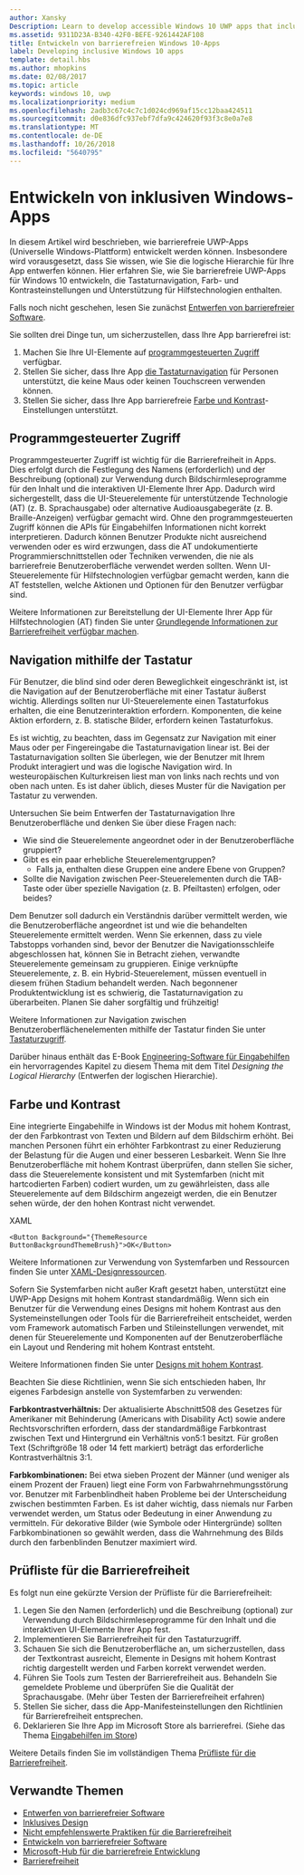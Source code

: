 ```yaml
---
author: Xansky
Description: Learn to develop accessible Windows 10 UWP apps that include keyboard navigation, color and contrast settings, and support for assistive technologies.
ms.assetid: 9311D23A-B340-42F0-BEFE-9261442AF108
title: Entwickeln von barrierefreien Windows 10-Apps
label: Developing inclusive Windows 10 apps
template: detail.hbs
ms.author: mhopkins
ms.date: 02/08/2017
ms.topic: article
keywords: windows 10, uwp
ms.localizationpriority: medium
ms.openlocfilehash: 2adb3c67c4c7c1d024cd969af15cc12baa424511
ms.sourcegitcommit: d0e836dfc937ebf7dfa9c424620f93f3c8e0a7e8
ms.translationtype: MT
ms.contentlocale: de-DE
ms.lasthandoff: 10/26/2018
ms.locfileid: "5640795"
---
```

# <a name="developing-inclusive-windows-apps"></a>Entwickeln von inklusiven Windows-Apps  

In diesem Artikel wird beschrieben, wie barrierefreie UWP-Apps (Universelle Windows-Plattform) entwickelt werden können. Insbesondere wird vorausgesetzt, dass Sie wissen, wie Sie die logische Hierarchie für Ihre App entwerfen können. Hier erfahren Sie, wie Sie barrierefreie UWP-Apps für Windows 10 entwickeln, die Tastaturnavigation, Farb- und Kontrasteinstellungen und Unterstützung für Hilfstechnologien enthalten.

Falls noch nicht geschehen, lesen Sie zunächst [Entwerfen von barrierefreier Software](designing-inclusive-software.md).

Sie sollten drei Dinge tun, um sicherzustellen, dass Ihre App barrierefrei ist:

1. Machen Sie Ihre UI-Elemente auf [programmgesteuerten Zugriff](#programmatic-access) verfügbar.
2. Stellen Sie sicher, dass Ihre App [die Tastaturnavigation](#keyboard-navigation) für Personen unterstützt, die keine Maus oder keinen Touchscreen verwenden können.
3. Stellen Sie sicher, dass Ihre App barrierefreie [Farbe und Kontrast](#color-and-contrast)-Einstellungen unterstützt.

## <a name="programmatic-access"></a>Programmgesteuerter Zugriff  
Programmgesteuerter Zugriff ist wichtig für die Barrierefreiheit in Apps. Dies erfolgt durch die Festlegung des Namens (erforderlich) und der Beschreibung (optional) zur Verwendung durch Bildschirmleseprogramme für den Inhalt und die interaktiven UI-Elemente Ihrer App. Dadurch wird sichergestellt, dass die UI-Steuerelemente für unterstützende Technologie (AT) (z. B. Sprachausgabe) oder alternative Audioausgabegeräte (z. B. Braille-Anzeigen) verfügbar gemacht wird. Ohne den programmgesteuerten Zugriff können die APIs für Eingabehilfen Informationen nicht korrekt interpretieren. Dadurch können Benutzer Produkte nicht ausreichend verwenden oder es wird erzwungen, dass die AT undokumentierte Programmierschnittstellen oder Techniken verwenden, die nie als barrierefreie Benutzeroberfläche verwendet werden sollten. Wenn UI-Steuerelemente für Hilfstechnologien verfügbar gemacht werden, kann die AT feststellen, welche Aktionen und Optionen für den Benutzer verfügbar sind.  

Weitere Informationen zur Bereitstellung der UI-Elemente Ihrer App für Hilfstechnologien (AT) finden Sie unter [Grundlegende Informationen zur Barrierefreiheit verfügbar machen](basic-accessibility-information.md).

## <a name="keyboard-navigation"></a>Navigation mithilfe der Tastatur  
Für Benutzer, die blind sind oder deren Beweglichkeit eingeschränkt ist, ist die Navigation auf der Benutzeroberfläche mit einer Tastatur äußerst wichtig. Allerdings sollten nur UI-Steuerelemente einen Tastaturfokus erhalten, die eine Benutzerinteraktion erfordern. Komponenten, die keine Aktion erfordern, z. B. statische Bilder, erfordern keinen Tastaturfokus.  

Es ist wichtig, zu beachten, dass im Gegensatz zur Navigation mit einer Maus oder per Fingereingabe die Tastaturnavigation linear ist. Bei der Tastaturnavigation sollten Sie überlegen, wie der Benutzer mit Ihrem Produkt interagiert und was die logische Navigation wird. In westeuropäischen Kulturkreisen liest man von links nach rechts und von oben nach unten. Es ist daher üblich, dieses Muster für die Navigation per Tastatur zu verwenden.  

Untersuchen Sie beim Entwerfen der Tastaturnavigation Ihre Benutzeroberfläche und denken Sie über diese Fragen nach:
* Wie sind die Steuerelemente angeordnet oder in der Benutzeroberfläche gruppiert?
* Gibt es ein paar erhebliche Steuerelementgruppen?
    * Falls ja, enthalten diese Gruppen eine andere Ebene von Gruppen?
*   Sollte die Navigation zwischen Peer-Steuerelementen durch die TAB-Taste oder über spezielle Navigation (z. B. Pfeiltasten) erfolgen, oder beides?

Dem Benutzer soll dadurch ein Verständnis darüber vermittelt werden, wie die Benutzeroberfläche angeordnet ist und wie die behandelten Steuerelemente ermittelt werden. Wenn Sie erkennen, dass zu viele Tabstopps vorhanden sind, bevor der Benutzer die Navigationsschleife abgeschlossen hat, können Sie in Betracht ziehen, verwandte Steuerelemente gemeinsam zu gruppieren. Einige verknüpfte Steuerelemente, z. B. ein Hybrid-Steuerelement, müssen eventuell in diesem frühen Stadium behandelt werden. Nach begonnener Produktentwicklung ist es schwierig, die Tastaturnavigation zu überarbeiten. Planen Sie daher sorgfältig und frühzeitig!  

Weitere Informationen zur Navigation zwischen Benutzeroberflächenelementen mithilfe der Tastatur finden Sie unter [Tastaturzugriff](keyboard-accessibility.md).  

Darüber hinaus enthält das E-Book [Engineering-Software für Eingabehilfen](https://www.microsoft.com/download/details.aspx?id=19262) ein hervorragendes Kapitel zu diesem Thema mit dem Titel _Designing the Logical Hierarchy_ (Entwerfen der logischen Hierarchie).

## <a name="color-and-contrast"></a>Farbe und Kontrast  
Eine integrierte Eingabehilfe in Windows ist der Modus mit hohem Kontrast, der den Farbkontrast von Texten und Bildern auf dem Bildschirm erhöht. Bei manchen Personen führt ein erhöhter Farbkontrast zu einer Reduzierung der Belastung für die Augen und einer besseren Lesbarkeit. Wenn Sie Ihre Benutzeroberfläche mit hohem Kontrast überprüfen, dann stellen Sie sicher, dass die Steuerelemente konsistent und mit Systemfarben (nicht mit hartcodierten Farben) codiert wurden, um zu gewährleisten, dass alle Steuerelemente auf dem Bildschirm angezeigt werden, die ein Benutzer sehen würde, der den hohen Kontrast nicht verwendet.  

XAML
```xaml
<Button Background="{ThemeResource ButtonBackgroundThemeBrush}">OK</Button>
```
Weitere Informationen zur Verwendung von Systemfarben und Ressourcen finden Sie unter [XAML-Designressourcen](../controls-and-patterns/xaml-theme-resources.md).

Sofern Sie Systemfarben nicht außer Kraft gesetzt haben, unterstützt eine UWP-App Designs mit hohem Kontrast standardmäßig. Wenn sich ein Benutzer für die Verwendung eines Designs mit hohem Kontrast aus den Systemeinstellungen oder Tools für die Barrierefreiheit entscheidet, werden vom Framework automatisch Farben und Stileinstellungen verwendet, mit denen für Steuerelemente und Komponenten auf der Benutzeroberfläche ein Layout und Rendering mit hohem Kontrast entsteht.   

Weitere Informationen finden Sie unter [Designs mit hohem Kontrast](high-contrast-themes.md).  

Beachten Sie diese Richtlinien, wenn Sie sich entschieden haben, Ihr eigenes Farbdesign anstelle von Systemfarben zu verwenden:  

**Farbkontrastverhältnis:** Der aktualisierte Abschnitt508 des Gesetzes für Amerikaner mit Behinderung (Americans with Disability Act) sowie andere Rechtsvorschriften erfordern, dass der standardmäßige Farbkontrast zwischen Text und Hintergrund ein Verhältnis von5:1 besitzt. Für großen Text (Schriftgröße 18 oder 14 fett markiert) beträgt das erforderliche Kontrastverhältnis 3:1.  

**Farbkombinationen:** Bei etwa sieben Prozent der Männer (und weniger als einem Prozent der Frauen) liegt eine Form von Farbwahrnehmungsstörung vor. Benutzer mit Farbenblindheit haben Probleme bei der Unterscheidung zwischen bestimmten Farben. Es ist daher wichtig, dass niemals nur Farben verwendet werden, um Status oder Bedeutung in einer Anwendung zu vermitteln. Für dekorative Bilder (wie Symbole oder Hintergründe) sollten Farbkombinationen so gewählt werden, dass die Wahrnehmung des Bilds durch den farbenblinden Benutzer maximiert wird.  

## <a name="accessibility-checklist"></a>Prüfliste für die Barrierefreiheit  
Es folgt nun eine gekürzte Version der Prüfliste für die Barrierefreiheit:

1. Legen Sie den Namen (erforderlich) und die Beschreibung (optional) zur Verwendung durch Bildschirmleseprogramme für den Inhalt und die interaktiven UI-Elemente Ihrer App fest.
2. Implementieren Sie Barrierefreiheit für den Tastaturzugriff.
3. Schauen Sie sich die Benutzeroberfläche an, um sicherzustellen, dass der Textkontrast ausreicht, Elemente in Designs mit hohem Kontrast richtig dargestellt werden und Farben korrekt verwendet werden.
4. Führen Sie Tools zum Testen der Barrierefreiheit aus. Behandeln Sie gemeldete Probleme und überprüfen Sie die Qualität der Sprachausgabe. (Mehr über Testen der Barrierefreiheit erfahren)
5. Stellen Sie sicher, dass die App-Manifesteinstellungen den Richtlinien für Barrierefreiheit entsprechen.
6. Deklarieren Sie Ihre App im Microsoft Store als barrierefrei. (Siehe das Thema [Eingabehilfen im Store](accessibility-in-the-store.md))

Weitere Details finden Sie im vollständigen Thema [Prüfliste für die Barrierefreiheit](accessibility-checklist.md).

## <a name="related-topics"></a>Verwandte Themen  
* [Entwerfen von barrierefreier Software](designing-inclusive-software.md)  
* [Inklusives Design](http://design.microsoft.com/inclusive)
* [Nicht empfehlenswerte Praktiken für die Barrierefreiheit](practices-to-avoid.md)
* [Entwickeln von barrierefreier Software](https://www.microsoft.com/download/details.aspx?id=19262)
* [Microsoft-Hub für die barrierefreie Entwicklung](https://msdn.microsoft.com/enable)
* [Barrierefreiheit](accessibility.md)

